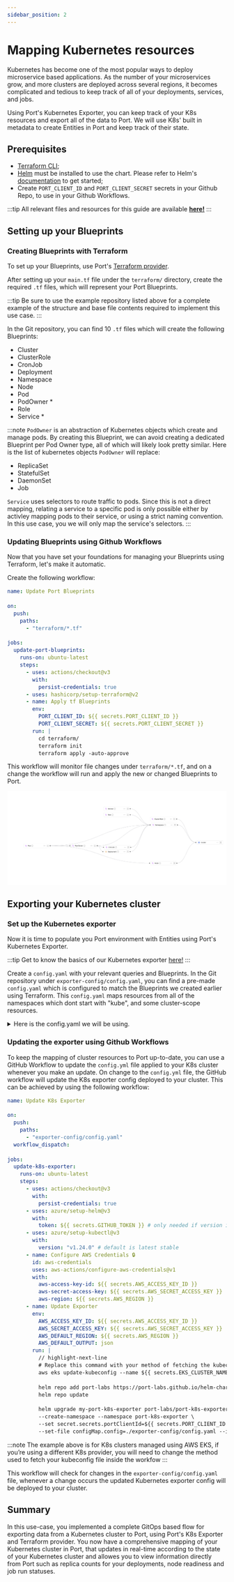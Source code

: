 ```yaml
---
sidebar_position: 2
---
```


# Mapping Kubernetes resources

Kubernetes has become one of the most popular ways to deploy microservice based applications. As the number of your microservices grow, and more clusters are deployed across several regions, it becomes complicated and tedious to keep track of all of your deployments, services, and jobs.

Using Port's Kubernetes Exporter, you can keep track of your K8s resources and export all of the data to Port. We will use K8s' built in metadata to create Entities in Port and keep track of their state.

## Prerequisites

- [Terraform CLI](https://learn.hashicorp.com/tutorials/terraform/install-cli);
- [Helm](https://helm.sh) must be installed to use the chart. Please refer to
  Helm's [documentation](https://helm.sh/docs) to get started;
- Create `PORT_CLIENT_ID` and `PORT_CLIENT_SECRET` secrets in your Github Repo, to use in your Github Workflows.

:::tip
All relevant files and resources for this guide are available **[here!](https://github.com/port-labs/k8s-exporter-example)**
:::

## Setting up your Blueprints

### Creating Blueprints with Terraform

To set up your Blueprints, use Port's [Terraform provider](../api-providers/terraform.md).

After setting up your `main.tf` file under the `terraform/` directory, create the required `.tf` files, which will represent your Port Blueprints.

:::tip
Be sure to use the example repository listed above for a complete example of the structure and base file contents required to implement this use case.
:::

In the Git repository, you can find 10 `.tf` files which will create the following Blueprints:

- Cluster
- ClusterRole
- CronJob
- Deployment
- Namespace
- Node
- Pod
- PodOwner \*
- Role
- Service \*

:::note
`PodOwner` is an abstraction of Kubernetes objects which create and manage pods. By creating this Blueprint, we can avoid creating a dedicated Blueprint per Pod Owner type, all of which will likely look pretty similar.
Here is the list of kubernetes objects `PodOwner` will replace:

- ReplicaSet
- StatefulSet
- DaemonSet
- Job

`Service` uses selectors to route traffic to pods. Since this is not a direct mapping, relating a service to a specific pod is only possible either by activley mapping pods to their service, or using a strict naming convention. In this use case, you we will only map the service's selectors.
:::

### Updating Blueprints using Github Workflows

Now that you have set your foundations for managing your Blueprints using Terraform, let's make it automatic.

Create the following workflow:

```yaml showLineNumbers
name: Update Port Blueprints

on:
  push:
    paths:
      - "terraform/*.tf"

jobs:
  update-port-blueprints:
    runs-on: ubuntu-latest
    steps:
      - uses: actions/checkout@v3
        with:
          persist-credentials: true
      - uses: hashicorp/setup-terraform@v2
      - name: Apply tf Blueprints
        env:
          PORT_CLIENT_ID: ${{ secrets.PORT_CLIENT_ID }}
          PORT_CLIENT_SECRET: ${{ secrets.PORT_CLIENT_SECRET }}
        run: |
          cd terraform/
          terraform init
          terraform apply -auto-approve
```

This workflow will monitor file changes under `terraform/*.tf`, and on a change the workflow will run and apply the new or changed Blueprints to Port.

![Blueprints outcome](../../static/img/complete-use-cases/full-kubernetes-exporter/blueprints.png)

## Exporting your Kubernetes cluster

### Set up the Kubernetes exporter

Now it is time to populate you Port environment with Entities using Port's Kubernetes Exporter.

:::tip
Get to know the basics of our Kubernetes exporter [here!](../exporters/k8s-exporter/quickstart.md)
:::

Create a `config.yaml` with your relevant queries and Blueprints.
In the Git repository under `exporter-config/config.yaml`, you can find a pre-made `config.yaml` which is configured to match the Blueprints we created earlier using Terraform. This `config.yaml` maps resources from all of the namespaces which dont start with "kube", and some cluster-scope resources.

<details>
  <summary>Here is the config.yaml we will be using.</summary>

```json
resources: # List of K8s resources to list, watch, and export to Port.
  - kind: v1/namespaces # group/version/resource (G/V/R) format
    selector:
      query: .metadata.name | startswith("kube") | not # JQ boolean query. If evaluated to false - skip syncing the object.
    port:
      entity:
        mappings: # Mappings between one K8s object to one or many Port Entities. Each value is a JQ query.
          - identifier: .metadata.name
            title: .metadata.name
            blueprint: '"Namespace"'
            properties:
              creationTimestamp: .metadata.creationTimestamp
              labels: .metadata.labels
            relations:
              Cluster: '"educator-cluster"'

  - kind: batch/v1/jobs
    selector:
      query: .metadata.namespace | startswith("kube") | not
    port:
      entity:
        mappings:
          - identifier: .metadata.name +  "-" + .metadata.namespace + "-" + "Job"
            title: .metadata.name
            blueprint: '"PodOwner"'
            properties:
              creationTimestamp: .metadata.creationTimestamp
              type: '"Job"'
              status: .status.conditions[-1].type // "Running"
              startTime: .metadata.creationTimestamp
              endTime: .status.completionTime
            relations:
              CronJob: .metadata.ownerReferences[0].name + "-" + .metadata.namespace
              Namespace: .metadata.namespace

  - kind: apps/v1/deployments
    selector:
      query: .metadata.namespace | startswith("kube") | not
    port:
      entity:
        mappings:
          - identifier: .metadata.name + "-" + .metadata.namespace
            title: .metadata.name
            icon: '"Deployment'
            blueprint: '"Deployment"'
            properties:
              creationTimestamp: .metadata.creationTimestamp
              replicas: .spec.replicas
              strategy: .spec.strategy.type
              availableReplicas: .status.availableReplicas
              labels: .metadata.labels
              containers: (.spec.template.spec.containers | map({name, image, resources}))
            relations:
              Namespace: .metadata.namespace

  - kind: apps/v1/replicasets
    selector:
      query: (.metadata.namespace | startswith("kube") | not ) and (.metadata.ownerReferences != null)
    port:
      entity:
        mappings:
          - identifier: .metadata.name + "-" + .metadata.namespace + "-" + "ReplicaSet"
            title: .metadata.name
            blueprint: '"PodOwner"'
            properties:
              creationTimestamp: .metadata.creationTimestamp
              availableReplicas: .status.availableReplicas
              replicas: .spec.replicas
              type: '"ReplicaSet"'
            relations:
              Deployment: .metadata.ownerReferences[0].name + "-" + .metadata.namespace


  - kind: apps/v1/replicasets
    selector:
      query: (.metadata.namespace | startswith("kube") | not ) and (.metadata.ownerReferences == null)
    port:
      entity:
        mappings:
          - identifier: .metadata.name + "-" + .metadata.namespace + "-" + "ReplicaSet"
            title: .metadata.name
            blueprint: '"PodOwner"'
            properties:
              creationTimestamp: .metadata.creationTimestamp
              availableReplicas: .status.availableReplicas
              replicas: .spec.replicas
              type: '"ReplicaSet"'
            relations:
              Namespace: .metadata.namespace


  - kind: apps/v1/daemonsets
    selector:
      query: .metadata.namespace | startswith("kube") | not
    port:
      entity:
        mappings:
          - identifier: .metadata.name + "-" + .metadata.namespace + "-" + "DaemonSet"
            title: .metadata.name
            blueprint: '"PodOwner"'
            properties:
              creationTimestamp: .metadata.creationTimestamp
              replicas: .spec.replicas
              availableReplicas: .status.availableReplicas
              type: '"DaemonSet"'
            relations:
              Namespace: .metadata.namespace

  - kind: apps/v1/statefulsets
    selector:
      query: .metadata.namespace | startswith("kube") | not
    port:
      entity:
        mappings:
          - identifier: .metadata.name + "-" + .metadata.namespace + "-" + "StatefulSet"
            title: .metadata.name
            blueprint: '"PodOwner"'
            properties:
              creationTimestamp: .metadata.creationTimestamp
              replicas: .spec.replicas
              availableReplicas: .status.availableReplicas
              type: '"StatefulSet"'
            relations:
              Namespace: .metadata.namespace

  - kind: v1/pods
    selector:
      query: (.metadata.namespace | startswith("kube") | not ) and (.metadata.ownerReferences != null)
    port:
      entity:
        mappings:
          - identifier: .metadata.name + "-" + .metadata.namespace
            title: .metadata.name
            icon: '"Microservices"'
            blueprint: '"Pod"'
            properties:
              startTime: .status.startTime
              phase: .status.phase
              labels: .metadata.labels
              containers: (.spec.containers | map({image, resources})) + .status.containerStatuses | group_by(.image) | map(add)
              conditions: .status.conditions
            relations:
              PodOwner: .metadata.ownerReferences[0].name + "-" + .metadata.namespace + "-" + .metadata.ownerReferences[0].kind
              Node: (.spec.nodeName) | (split(".")|join("_"))

  - kind: v1/pods
    selector:
      query: (.metadata.namespace | startswith("kube") | not ) and (.metadata.ownerReferences == null)
    port:
      entity:
        mappings:
          - identifier: .metadata.name + "-" + .metadata.namespace
            title: .metadata.name
            blueprint: '"Pod"'
            properties:
              startTime: .status.startTime
              phase: .status.phase
              labels: .metadata.labels
              containers: (.spec.containers | map({image, resources})) + .status.containerStatuses | group_by(.image) | map(add)
              conditions: .status.conditions
            relations:
              Node: (.spec.nodeName) | (split(".")|join("_"))
              Namespace: .metadata.namespace

  - kind: v1/services
    selector:
      query: .metadata.namespace | startswith("kube") | not
    port:
      entity:
        mappings:
          - identifier: .metadata.name + "-" + .metadata.namespace
            title: .metadata.name
            icon: '"Service"'
            blueprint: '"Service"'
            properties:
              creationTimestamp: .metadata.creationTimestamp
              labels: .metadata.labels
              type: .spec.type
              selectors: .spec.selector
            relations:
              Namespace: .metadata.namespace

  - kind: v1/nodes
    port:
      entity:
        mappings:
          - identifier: (.metadata.name) | (split(".")|join("_"))
            title: .metadata.name
            icon: '"Node"'
            blueprint: '"Node"'
            properties:
              creationTimestamp: .metadata.creationTimestamp
              availableCpu: .status.allocatable.cpu
              available_memory: .status.allocatable.memory
              labels: .metadata.labels
              ready: .status.conditions[] | select(.type == "Ready") | .status
            relations:
              Cluster: '"educator-cluster"'

  - kind: batch/v1/cronjobs
    selector:
      query: .metadata.namespace | startswith("kube") | not
    port:
      entity:
        mappings:
          - identifier: .metadata.name + "-" + .metadata.namespace
            title: .metadata.name
            blueprint: '"CronJob"'
            properties:
              creationTimestamp: .metadata.creationTimestamp
              labels: .metadata.labels
              schedule: .spec.schedule
              lastSuccessfulRun: .status.lastSuccessfulTime
              lastRun: .status.lastScheduleTime
              suspended: .spec.suspend

  - kind: rbac.authorization.k8s.io/v1/roles
    selector:
      query: .metadata.namespace | startswith("kube") | not
    port:
      entity:
        mappings:
          - identifier: .metadata.name + "-" + .metadata.namespace
            title: .metadata.name
            blueprint: '"Role"'
            properties:
              creationTimestamp: .metadata.creationTimestamp
              labels: .metadata.labels
              rules: .rules
            relations:
              Namespace: .metadata.namespace

  - kind: rbac.authorization.k8s.io/v1/clusterroles
    port:
      entity:
        mappings:
          - identifier: .metadata.name | split(":")  | join("-") | split(".") | join("-")
            title: .metadata.name
            blueprint: '"ClusterRole"'
            properties:
              creationTimestamp: .metadata.creationTimestamp
              labels: .metadata.labels
              rules: .rules
            relations:
              Cluster: '"educator-cluster"'
```

</details>

### Updating the exporter using Github Workflows

To keep the mapping of cluster resources to Port up-to-date, you can use a GitHub Workflow to update the `config.yml` file applied to your K8s cluster whenever you make an update. On change to the `config.yml` file, the GitHub workflow will update the K8s exporter config deployed to your cluster.
This can be achieved by using the following workflow:

```yaml showLineNumbers
name: Update K8s Exporter

on:
  push:
    paths:
      - "exporter-config/config.yaml"
  workflow_dispatch:

jobs:
  update-k8s-exporter:
    runs-on: ubuntu-latest
    steps:
      - uses: actions/checkout@v3
        with:
          persist-credentials: true
      - uses: azure/setup-helm@v3
        with:
          token: ${{ secrets.GITHUB_TOKEN }} # only needed if version is 'latest'
      - uses: azure/setup-kubectl@v3
        with:
          version: "v1.24.0" # default is latest stable
      - name: Configure AWS Credentials 🔒
        id: aws-credentials
        uses: aws-actions/configure-aws-credentials@v1
        with:
          aws-access-key-id: ${{ secrets.AWS_ACCESS_KEY_ID }}
          aws-secret-access-key: ${{ secrets.AWS_SECRET_ACCESS_KEY }}
          aws-region: ${{ secrets.AWS_REGION }}
      - name: Update Exporter
        env:
          AWS_ACCESS_KEY_ID: ${{ secrets.AWS_ACCESS_KEY_ID }}
          AWS_SECRET_ACCESS_KEY: ${{ secrets.AWS_SECRET_ACCESS_KEY }}
          AWS_DEFAULT_REGION: ${{ secrets.AWS_REGION }}
          AWS_DEFAULT_OUTPUT: json
        run: |
          // highlight-next-line
          # Replace this command with your method of fetching the kubeconfig file for your cluster
          aws eks update-kubeconfig --name ${{ secrets.EKS_CLUSTER_NAME }}

          helm repo add port-labs https://port-labs.github.io/helm-charts
          helm repo update

          helm upgrade my-port-k8s-exporter port-labs/port-k8s-exporter \
          --create-namespace --namespace port-k8s-exporter \
          --set secret.secrets.portClientId=${{ secrets.PORT_CLIENT_ID }} --set secret.secrets.portClientSecret=${{ secrets.PORT_CLIENT_SECRET }} \
          --set-file configMap.config=./exporter-config/config.yaml --install
```

:::note
The example above is for K8s clusters managed using AWS EKS, if you’re using a different K8s provider, you will need to change the method used to fetch your kubeconfig file inside the workfow
:::

This workflow will check for changes in the `exporter-config/config.yaml` file, whenever a change occurs the updated Kubernetes exporter config will be deployed to your cluster.

## Summary

In this use-case, you implemented a complete GitOps based flow for exporting data from a Kubernetes cluster to Port, using Port's K8s Exporter and Terraform provider. You now have a comprehensive mapping of your Kubernetes cluster in Port, that updates in real-time according to the state of your Kubernetes cluster and allowes you to view information directly from Port such as replica counts for your deployments, node readiness and job run statuses.
